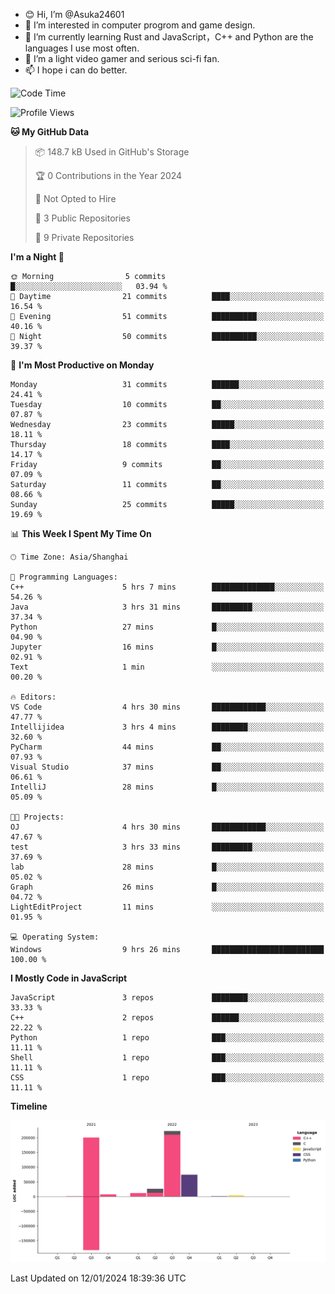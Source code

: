 - 😊 Hi, I’m @Asuka24601
- 👀 I’m interested in computer progrom and game design.
- 🌱 I’m currently learning Rust and JavaScript，C++ and Python are the languages I use most often.
- 💞️ I’m a light video gamer and serious sci-fi fan.
- 📫 I hope i can do better.

<!--START_SECTION:waka-->
![Code Time](http://img.shields.io/badge/Code%20Time-439%20hrs%2036%20mins-blue)

![Profile Views](http://img.shields.io/badge/Profile%20Views-0-blue)

**🐱 My GitHub Data** 

> 📦 148.7 kB Used in GitHub's Storage 
 > 
> 🏆 0 Contributions in the Year 2024
 > 
> 🚫 Not Opted to Hire
 > 
> 📜 3 Public Repositories 
 > 
> 🔑 9 Private Repositories 
 > 
**I'm a Night 🦉** 

```text
🌞 Morning                5 commits           █░░░░░░░░░░░░░░░░░░░░░░░░   03.94 % 
🌆 Daytime                21 commits          ████░░░░░░░░░░░░░░░░░░░░░   16.54 % 
🌃 Evening                51 commits          ██████████░░░░░░░░░░░░░░░   40.16 % 
🌙 Night                  50 commits          ██████████░░░░░░░░░░░░░░░   39.37 % 
```
📅 **I'm Most Productive on Monday** 

```text
Monday                   31 commits          ██████░░░░░░░░░░░░░░░░░░░   24.41 % 
Tuesday                  10 commits          ██░░░░░░░░░░░░░░░░░░░░░░░   07.87 % 
Wednesday                23 commits          █████░░░░░░░░░░░░░░░░░░░░   18.11 % 
Thursday                 18 commits          ████░░░░░░░░░░░░░░░░░░░░░   14.17 % 
Friday                   9 commits           ██░░░░░░░░░░░░░░░░░░░░░░░   07.09 % 
Saturday                 11 commits          ██░░░░░░░░░░░░░░░░░░░░░░░   08.66 % 
Sunday                   25 commits          █████░░░░░░░░░░░░░░░░░░░░   19.69 % 
```


📊 **This Week I Spent My Time On** 

```text
🕑︎ Time Zone: Asia/Shanghai

💬 Programming Languages: 
C++                      5 hrs 7 mins        ██████████████░░░░░░░░░░░   54.26 % 
Java                     3 hrs 31 mins       █████████░░░░░░░░░░░░░░░░   37.34 % 
Python                   27 mins             █░░░░░░░░░░░░░░░░░░░░░░░░   04.90 % 
Jupyter                  16 mins             █░░░░░░░░░░░░░░░░░░░░░░░░   02.91 % 
Text                     1 min               ░░░░░░░░░░░░░░░░░░░░░░░░░   00.20 % 

🔥 Editors: 
VS Code                  4 hrs 30 mins       ████████████░░░░░░░░░░░░░   47.77 % 
Intellijidea             3 hrs 4 mins        ████████░░░░░░░░░░░░░░░░░   32.60 % 
PyCharm                  44 mins             ██░░░░░░░░░░░░░░░░░░░░░░░   07.93 % 
Visual Studio            37 mins             ██░░░░░░░░░░░░░░░░░░░░░░░   06.61 % 
IntelliJ                 28 mins             █░░░░░░░░░░░░░░░░░░░░░░░░   05.09 % 

🐱‍💻 Projects: 
OJ                       4 hrs 30 mins       ████████████░░░░░░░░░░░░░   47.67 % 
test                     3 hrs 33 mins       █████████░░░░░░░░░░░░░░░░   37.69 % 
lab                      28 mins             █░░░░░░░░░░░░░░░░░░░░░░░░   05.02 % 
Graph                    26 mins             █░░░░░░░░░░░░░░░░░░░░░░░░   04.72 % 
LightEditProject         11 mins             ░░░░░░░░░░░░░░░░░░░░░░░░░   01.95 % 

💻 Operating System: 
Windows                  9 hrs 26 mins       █████████████████████████   100.00 % 
```

**I Mostly Code in JavaScript** 

```text
JavaScript               3 repos             ████████░░░░░░░░░░░░░░░░░   33.33 % 
C++                      2 repos             ██████░░░░░░░░░░░░░░░░░░░   22.22 % 
Python                   1 repo              ███░░░░░░░░░░░░░░░░░░░░░░   11.11 % 
Shell                    1 repo              ███░░░░░░░░░░░░░░░░░░░░░░   11.11 % 
CSS                      1 repo              ███░░░░░░░░░░░░░░░░░░░░░░   11.11 % 
```



**Timeline**

![Lines of Code chart](https://raw.githubusercontent.com/Asuka24601/Asuka24601/main/assets/bar_graph.png)


 Last Updated on 12/01/2024 18:39:36 UTC
<!--END_SECTION:waka-->
